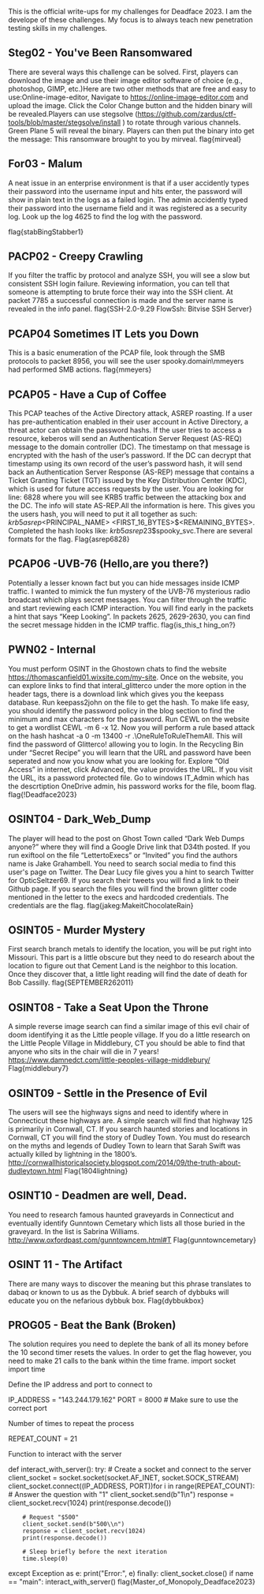 This is the official write-ups for my challenges for Deadface 2023. I am the develope of these challenges. My focus is to always teach new penetration testing skills in my challenges.

## Steg02 - You've Been Ransomwared
There are several ways this challenge can be solved. First, players can download the image and use their image editor software of choice (e.g., photoshop, GIMP, etc.)Here are two other methods that are free and easy to use:Online-image-editor, Navigate to https://online-image-editor.com and upload the image. Click the Color Change button and the hidden binary will be revealed.Players can use stegsolve (https://github.com/zardus/ctf-tools/blob/master/stegsolve/install ) to rotate through various channels. Green Plane 5 will reveal the binary.
Players can then put the binary into get the message: This ransomware brought to you by mirveal.
flag{mirveal}

## For03 - Malum
A neat issue in an enterprise environment is that if a user accidently types their password into the username input and hits enter, the password will show in plain text in the logs as a failed login. The admin accidently typed their password into the username field and it was registered as a security log.  Look up the log 4625 to find the log with the password.

flag{stabBingStabber1}

## PACP02 - Creepy Crawling
If you filter the traffic by protocol and analyze SSH, you will see a slow but consistent SSH login failure. Reviewing information, you can tell that someone is attempting to brute force their way into the SSH client. At packet 7785 a successful connection is made and the server name is revealed in the info panel.
flag{SSH-2.0-9.29 FlowSsh: Bitvise SSH Server}

## PCAP04 Sometimes IT Lets you Down
This is a basic enumeration of the PCAP file, look through the SMB protocols to packet 8956, you will see the user spooky.domain\mmeyers had performed SMB actions. 
flag{mmeyers}

## PCAP05 - Have a Cup of Coffee
This PCAP teaches of the Active Directory attack, ASREP roasting. If a user has pre-authentication enabled in their user account in Active Directory, a threat actor can obtain the password hashs. If the user tries to access a resource, keberos will send an Authentication Server Request (AS-REQ) message to the domain controller (DC). The timestamp on that message is encrypted with the hash of the user’s password. If the DC can decrypt that timestamp using its own record of the user’s password hash, it will send back an Authentication Server Response (AS-REP) message that contains a Ticket Granting Ticket (TGT) issued by the Key Distribution Center (KDC), which is used for future access requests by the user. You are looking for line: 6828 where you will see KRB5 traffic between the attacking box and the DC. The info will state AS-REP.All the information is here. This gives you the users hash, you will need to put it all together as such: $krb5asrep$<PRINCIPAL_NAME> <FIRST_16_BYTES>$<REMAINING_BYTES>. Completed the hash looks like: $krb5asrep$23$spooky_svc.There are several formats for the flag.
Flag{asrep6828}

## PCAP06 -UVB-76 (Hello,are you there?)
Potentially a lesser known fact but you can hide messages inside ICMP traffic. I wanted to mimick the fun mystery of the UVB-76 mysterious radio broadcast which plays secret messages. You can filter through the traffic and start reviewing each ICMP interaction. You will find early in the packets a hint that says “Keep Looking”. In packets 2625, 2629-2630, you can find the secret message hidden in the ICMP traffic.
flag{is_this_t hing_on?}

## PWN02 - Internal
You must perform OSINT in the Ghostown chats to find the website https://thomascanfield01.wixsite.com/my-site. Once on the website, you can explore links to find that interal_glitterco under the more option in the header tags, there is a download link which gives you the keepass database. Run keepass2john on the file to get the hash. To make life easy, you should identify the password policy in the blog section to find the minimum and max characters for the password. Run CEWL on the website to get a wordlist CEWL <WEBSITE>-m 6 -x 12. Now you will perform a rule based attack on the hash hashcat -a 0 -m 13400 <hashFile> <wordlist> -r .\OneRuleToRuleThemAll. This will find the password of Glitterco! allowing you to login. In the Recycling Bin under “Secret Recipe” you will learn that the URL and password have been seperated and now you know what you are looking for. Explore “Old Access” in internet, click Advanced, the value provides the URL. If you visit the URL, its a password protected file. Go to windows IT_Admin which has the descrtiption OneDrive admin, his password works for the file, boom flag.
flag{!Deadface2023}

## OSINT04 - Dark_Web_Dump
The player will head to the post on Ghost Town called “Dark Web Dumps anyone?” where they will find a Google Drive link that D34th posted. If you run exiftool on the file “LettertoExecs” or “Invited” you find the authors name is Jake Grahambell. You need to search social media to find this user's page on Twitter. The Dear Lucy file gives you a hint to search Twitter for OpticSeltzer69. If you search their tweets you will find a link to their Github page. If you search the files you will find the brown glitter code mentioned in the letter to the execs and hardcoded credentials. The credentials are the flag.
flag{jakeg:MakeitChocolateRain}

## OSINT05 - Murder Mystery
First search branch metals to identify the location, you will be put right into Missouri. This part is a little obscure but they need to do research about the location to figure out that Cement Land is the neighbor to this location. Once they discover that, a little light reading will find the date of death for Bob Cassilly.
flag{SEPTEMBER262011}
‌
## OSINT08 - Take a Seat Upon the Throne
A simple reverse image search can find a similar image of this evil chair of doom identifying it as the Little people village. If you do a little research on the Little People Village in Middlebury, CT you should be able to find that anyone who sits in the chair will die in 7 years! https://www.damnedct.com/little-peoples-village-middlebury/
Flag{middlebury7}


## OSINT09 - Settle in the Presence of Evil
The users will see the highways signs and need to identify where in Connecticut these highways are. A simple search will find that highway 125 is primarily in Cornwall, CT. If you search haunted stories and locations in Cornwall, CT you will find the story of Dudley Town. You must do research on the myths and legends of Dudley Town to learn that Sarah Swift was actually killed by lightning in the 1800’s. http://cornwallhistoricalsociety.blogspot.com/2014/09/the-truth-about-dudleytown.html
Flag{1804lightning}

## OSINT10 - Deadmen are well, Dead.
You need to research famous haunted graveyards in Connecticut and eventually identify Gunntown Cemetary which lists all those buried in the graveyard. In the list is Sabrina Williams. http://www.oxfordpast.com/gunntowncem.html#T
Flag{gunntowncemetary}

## OSINT 11 - The Artifact
There are many ways to discover the meaning but this phrase translates to dabaq or known to us as the Dybbuk. A brief search of dybbuks will educate you on the nefarious dybbuk box.
Flag{dybbukbox}

## PROG05 - Beat the Bank (Broken)
The solution requires you need to deplete the bank of all its money before the 10 second timer resets the values. In order to get the flag however, you need to make 21 calls to the bank within the time frame. 
import socket
import time

Define the IP address and port to connect to

IP_ADDRESS = "143.244.179.162"
PORT = 8000 # Make sure to use the correct port

Number of times to repeat the process

REPEAT_COUNT = 21

Function to interact with the server

def interact_with_server():
    try:
        # Create a socket and connect to the server
        client_socket = socket.socket(socket.AF_INET, socket.SOCK_STREAM)
        client_socket.connect((IP_ADDRESS, PORT))for i in range(REPEAT_COUNT):
        # Answer the question with "1"
        client_socket.send(b"1\\n")
        response = client_socket.recv(1024)
        print(response.decode())

        # Request "$500"
        client_socket.send(b"500\\n")
        response = client_socket.recv(1024)
        print(response.decode())

        # Sleep briefly before the next iteration
        time.sleep(0)

except Exception as e:
    print("Error:", e)
finally:
    client_socket.close()
if name == "main":
    interact_with_server()
flag{Master_of_Monopoly_Deadface2023}
